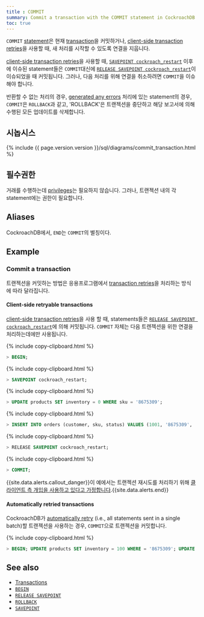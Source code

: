 ```yaml
---
title : COMMIT
summary: Commit a transaction with the COMMIT statement in CockroachDB.
toc: true
---
```


`COMMIT` [statement](sql-statements.html)은 현재 [transaction](transactions.html)을 커밋하거나, [client-side transaction retries](transactions.html#client-side-transaction-retries)을 사용할 때, 새 처리를 시작할 수 있도록 연결을 지웁니다.

[client-side transaction retries](transactions.html#client-side-transaction-retries)을 사용할 때, [`SAVEPOINT cockroach_restart`](savepoint.html) 이후에 이슈된 statement들은 `COMMIT`대신에 [`RELEASE SAVEPOINT cockroach_restart`](release-savepoint.html)이 이슈되었을 때 커밋됩니다. 그러나, 다음 처리를 위해 연결을 취소하려면 `COMMIT`을 이슈해야 합니다. 

반환할 수 없는 처리의 경우, [generated any errors](transactions.html#error-handling) 처리에 있는 statement의 경우, `COMMIT`은 `ROLLBACK`과 같고, 'ROLLBACK'은 트랜젝션을 중단하고 해당 보고서에 의해 수행된 모든 업데이트를 삭제합니다.

## 시놉시스

<section> {% include {{ page.version.version }}/sql/diagrams/commit_transaction.html %} </section>

## 필수권한

거래를 수행하는데 [privileges](privileges.html)는 필요하지 않습니다. 그러나, 트랜젝션 내의 각 statement에는 권한이 필요합니다.

## Aliases

CockroachDB에서, `END`는 `COMMIT`의 별칭이다.

## Example

### Commit a transaction

트랜젝션을 커밋하는 방법은 응용프로그램에서 [transaction retries](transactions.html#transaction-retries)을 처리하는 방식에 따라 달라집니다.

#### Client-side retryable transactions

[client-side transaction retries](transactions.html#client-side-transaction-retries)을 사용 할 때, statements들은 [`RELEASE SAVEPOINT cockroach_restart`](release-savepoint.html)에 의해 커밋됩니다. `COMMIT` 자체는 다음 트렌젝션을 위한 연결을 처리하는데에만 사용됩니다.

{% include copy-clipboard.html %}
~~~ sql
> BEGIN;
~~~

{% include copy-clipboard.html %}
~~~ sql
> SAVEPOINT cockroach_restart;
~~~

{% include copy-clipboard.html %}
~~~ sql
> UPDATE products SET inventory = 0 WHERE sku = '8675309';
~~~

{% include copy-clipboard.html %}
~~~ sql
> INSERT INTO orders (customer, sku, status) VALUES (1001, '8675309', 'new');
~~~

{% include copy-clipboard.html %}
~~~ sql
> RELEASE SAVEPOINT cockroach_restart;
~~~

{% include copy-clipboard.html %}
~~~ sql
> COMMIT;
~~~

{{site.data.alerts.callout_danger}}이 예에서는 트랜젝션 재시도를 처리하기 위해 <a href="transactions.html#client-side-intervention">클라이언트 측 개입을 사용하고 있다고 가정합니다</a>.{{site.data.alerts.end}}

#### Automatically retried transactions

CockroachDB가 [automatically retry](transactions.html#automatic-retries) (i.e., all statements sent in a single batch)할 트랜젝션을 사용하는 경우, `COMMIT`으로 트랜젝션을 커밋합니다.

{% include copy-clipboard.html %}
~~~ sql
> BEGIN; UPDATE products SET inventory = 100 WHERE = '8675309'; UPDATE products SET inventory = 100 WHERE = '8675310'; COMMIT;
~~~

## See also

- [Transactions](transactions.html)
- [`BEGIN`](begin-transaction.html)
- [`RELEASE SAVEPOINT`](release-savepoint.html)
- [`ROLLBACK`](rollback-transaction.html)
- [`SAVEPOINT`](savepoint.html)
